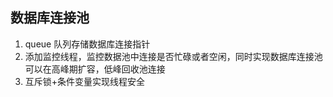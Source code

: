 ## 数据库连接池
1. queue 队列存储数据库连接指针
2. 添加监控线程，监控数据池中连接是否忙碌或者空闲，同时实现数据库连接池可以在高峰期扩容，低峰回收池连接
3. 互斥锁+条件变量实现线程安全